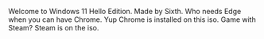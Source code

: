 Welcome to Windows 11 Hello Edition. Made by Sixth. Who needs Edge when you can have Chrome. Yup Chrome is installed on this iso. Game with Steam? Steam is on the iso. 
